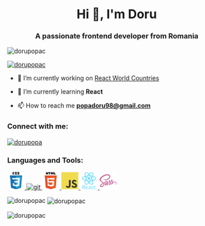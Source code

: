 <h1 align="center">Hi 👋, I'm Doru</h1>
<h3 align="center">A passionate frontend developer from Romania</h3>

<p align="left"> <img src="https://komarev.com/ghpvc/?username=dorupopac&label=Profile%20views&color=0e75b6&style=flat" alt="dorupopac" /> </p>

<p align="left"> <a href="https://github.com/ryo-ma/github-profile-trophy"><img src="https://github-profile-trophy.vercel.app/?username=dorupopac" alt="dorupopac" /></a> </p>

- 🔭 I’m currently working on [React World Countries](https://github.com/dorupopac/see-world-countries-reactjs)

- 🌱 I’m currently learning **React**

- 📫 How to reach me **popadoru98@gmail.com**

<h3 align="left">Connect with me:</h3>
<p align="left">
<a href="https://linkedin.com/in/dorupopa" target="blank"><img align="center" src="https://raw.githubusercontent.com/rahuldkjain/github-profile-readme-generator/master/src/images/icons/Social/linked-in-alt.svg" alt="dorupopa" height="30" width="40" /></a>
</p>

<h3 align="left">Languages and Tools:</h3>
<p align="left"> <a href="https://www.w3schools.com/css/" target="_blank" rel="noreferrer"> <img src="https://raw.githubusercontent.com/devicons/devicon/master/icons/css3/css3-original-wordmark.svg" alt="css3" width="40" height="40"/> </a> <a href="https://git-scm.com/" target="_blank" rel="noreferrer"> <img src="https://www.vectorlogo.zone/logos/git-scm/git-scm-icon.svg" alt="git" width="40" height="40"/> </a> <a href="https://www.w3.org/html/" target="_blank" rel="noreferrer"> <img src="https://raw.githubusercontent.com/devicons/devicon/master/icons/html5/html5-original-wordmark.svg" alt="html5" width="40" height="40"/> </a> <a href="https://developer.mozilla.org/en-US/docs/Web/JavaScript" target="_blank" rel="noreferrer"> <img src="https://raw.githubusercontent.com/devicons/devicon/master/icons/javascript/javascript-original.svg" alt="javascript" width="40" height="40"/> </a> <a href="https://reactjs.org/" target="_blank" rel="noreferrer"> <img src="https://raw.githubusercontent.com/devicons/devicon/master/icons/react/react-original-wordmark.svg" alt="react" width="40" height="40"/> </a> <a href="https://sass-lang.com" target="_blank" rel="noreferrer"> <img src="https://raw.githubusercontent.com/devicons/devicon/master/icons/sass/sass-original.svg" alt="sass" width="40" height="40"/> </a> </p>

<p><img align="left" src="https://github-readme-stats.vercel.app/api/top-langs?username=dorupopac&show_icons=true&locale=en&layout=compact" alt="dorupopac" /></p>

<p>&nbsp;<img align="center" src="https://github-readme-stats.vercel.app/api?username=dorupopac&show_icons=true&locale=en" alt="dorupopac" /></p>

<p><img align="center" src="https://github-readme-streak-stats.herokuapp.com/?user=dorupopac&" alt="dorupopac" /></p>
